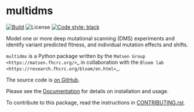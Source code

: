 # multidms

[![Build](https://github.com/matsengrp/multidms/actions/workflows/build_test_package.yml/badge.svg)](https://github.com/matsengrp/multidms/actions/workflows/build_test_package.yml)
![License](https://img.shields.io/github/license/matsengrp/multidms)
[![Code style: black](https://img.shields.io/badge/code%20style-black-000000.svg)](https://github.com/psf/black)

Model one or more deep mutational scanning (DMS) experiments
and identify variant predicted fitness, and 
individual mutation effects and shifts.

`multidms` is a Python package written by the `Matsen Group <https://matsen.fhcrc.org/>`_ in collaboration with the `Bloom lab <https://research.fhcrc.org/bloom/en.html>`_.

The source code is [on GitHub](https://github.com/matsengrp/multidms).

Please see the [Documentation](https://matsengrp.github.io/multidms/) for details on installation and usage.

To contribute to this package, read the instructions in [CONTRIBUTING.rst](CONTRIBUTING.rst).